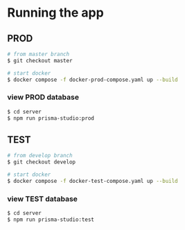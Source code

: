 # Running the app

## PROD

```bash
# from master branch
$ git checkout master

# start docker
$ docker compose -f docker-prod-compose.yaml up --build
```

### view PROD database

```bash
$ cd server
$ npm run prisma-studio:prod
```


## TEST

```bash
# from develop branch
$ git checkout develop

# start docker
$ docker compose -f docker-test-compose.yaml up --build
```
### view TEST database

```bash
$ cd server
$ npm run prisma-studio:test
```
